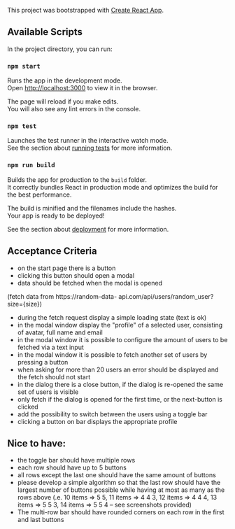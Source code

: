 This project was bootstrapped with [Create React App](https://github.com/facebook/create-react-app).

## Available Scripts

In the project directory, you can run:

### `npm start`

Runs the app in the development mode.\
Open [http://localhost:3000](http://localhost:3000) to view it in the browser.

The page will reload if you make edits.\
You will also see any lint errors in the console.

### `npm test`

Launches the test runner in the interactive watch mode.\
See the section about [running tests](https://facebook.github.io/create-react-app/docs/running-tests) for more information.

### `npm run build`

Builds the app for production to the `build` folder.\
It correctly bundles React in production mode and optimizes the build for the best performance.

The build is minified and the filenames include the hashes.\
Your app is ready to be deployed!

See the section about [deployment](https://facebook.github.io/create-react-app/docs/deployment) for more information.

## Acceptance Criteria
* on the start page there is a button
* clicking this button should open a modal
* data should be fetched when the modal is opened

(fetch data from https://random-data-
api.com/api/users/random_user?size={size})

* during the fetch request display a simple loading
state (text is ok)
* in the modal window display the "profile" of a
selected user, consisting of avatar, full name and email
* in the modal window it is possible to configure the
amount of users to be fetched via a text input
* in the modal window it is possible to fetch another
set of users by pressing a button
* when asking for more than 20 users an error should
be displayed and the fetch should not start
* in the dialog there is a close button, if the dialog is
re-opened the same set of users is visible
* only fetch if the dialog is opened for the first time, or
the next-button is clicked
* add the possibility to switch between the users using
a toggle bar
* clicking a button on bar displays the appropriate
profile
## Nice to have:
* the toggle bar should have multiple rows
* each row should have up to 5 buttons
* all rows except the last one should have the same
amount of buttons
* please develop a simple algorithm so that the last
row should have the largest number of buttons
possible while having at most as many as the rows
above (.e. 10 items => 5 5, 11 items => 4 4 3, 12 items
=> 4 4 4, 13 items => 5 5 3, 14 items => 5 5 4 – see
screenshots provided)
* The multi-row bar should have rounded corners on
each row in the first and last buttons